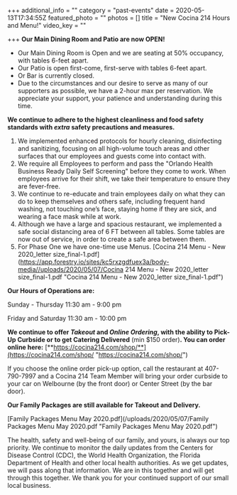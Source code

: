 +++
additional_info = ""
category = "past-events"
date = 2020-05-13T17:34:55Z
featured_photo = ""
photos = []
title = "New Cocina 214 Hours and Menu!"
video_key = ""

+++
**Our Main Dining Room and Patio are now OPEN!**

* Our Main Dining Room is Open and we are seating at 50% occupancy, with tables 6-feet apart.
* Our Patio is open first-come, first-serve with tables 6-feet apart.
* Or Bar is currently closed.
* Due to the circumstances and our desire to serve as many of our supporters as possible, we have a 2-hour max per reservation. We appreciate your support, your patience and understanding during this time.

**We continue to adhere to the highest cleanliness and food safety standards with _extra_ safety precautions and measures.**

1. We implemented enhanced protocols for hourly cleaning, disinfecting and sanitizing, focusing on all high-volume touch areas and other surfaces that our employees and guests come into contact with.
2. We require all Employees to perform and pass the "Orlando Health Business Ready Daily Self Screening" before they come to work. When employees arrive for their shift, we take their temperature to ensure they are fever-free.
3. We continue to re-educate and train employees daily on what they can do to keep themselves and others safe, including frequent hand washing, not touching one’s face, staying home if they are sick, and wearing a face mask while at work.
4. Although we have a large and spacious restaurant, we implemented a safe social distancing area of 6 FT between all tables. Some tables are now out of service, in order to create a safe area between them.
5. For Phase One we have one-time use Menus. [Cocina 214 Menu - New 2020_letter size_final-1.pdf](https://app.forestry.io/sites/kc5rxzgdfuex3a/body-media//uploads/2020/05/07/Cocina 214 Menu - New 2020_letter size_final-1.pdf "Cocina 214 Menu - New 2020_letter size_final-1.pdf")

**Our Hours of Operations are:**

Sunday - Thursday 11:30 am - 9:00 pm

Friday and Saturday 11:30 am - 10:00 pm

**We continue to offer _Takeout_ and _Online Ordering_, with the ability to Pick-Up Curbside or to get Catering Delivered** (min $150 order)**. You can order online here:** [**https://cocina214.com/shop/**](https://cocina214.com/shop/ "https://cocina214.com/shop/")

If you choose the online order pick-up option, call the restaurant at 407-790-7997 and a Cocina 214 Team Member will bring your order curbside to your car on Welbourne (by the front door) or Center Street (by the bar door).

**Our Family Packages are still available for Takeout and Delivery.**

[Family Packages Menu May 2020.pdf](/uploads/2020/05/07/Family Packages Menu May 2020.pdf "Family Packages Menu May 2020.pdf")

The health, safety and well-being of our family, and yours, is always our top priority. We continue to monitor the daily updates from the Centers for Disease Control (CDC), the World Health Organization, the Florida Department of Health and other local health authorities. As we get updates, we will pass along that information. We are in this together and will get through this together. We thank you for your continued support of our small local business.